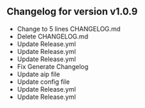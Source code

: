 ## Changelog for version v1.0.9

* Change to 5 lines CHANGELOG.md
* Delete CHANGELOG.md
* Update Release.yml
* Update Release.yml
* Update Release.yml
* Fix Generate Changelog
* Update aip file
* Update config file
* Update Release.yml
* Update Release.yml
